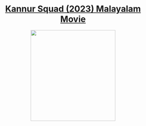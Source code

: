 <h1 align="center">
<a href="https://github.com/MAXPy-IND/MCM-Kannur-Squad">Kannur Squad (2023) Malayalam Movie</a>
</h1>

<p align="center">
<img style="width:280; height:300;" src="https://m.playtamil.com.lc/files/images/Kannur_Squad_(2023)_Malayalam_Movie.">
</p>


